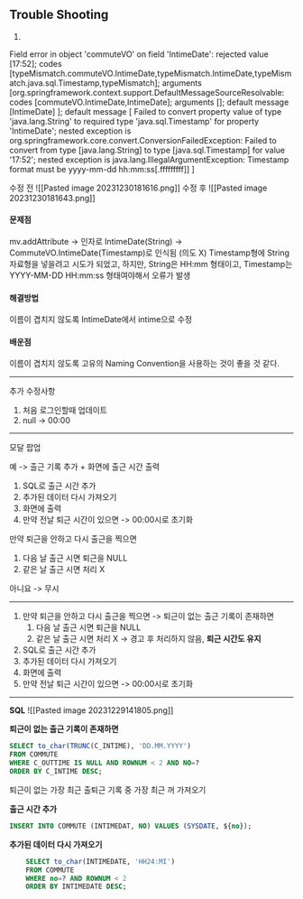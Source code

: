 ## Trouble Shooting
1. 
Field error in object 'commuteVO' on field 'IntimeDate': rejected value [17:52]; 
codes [typeMismatch.commuteVO.IntimeDate,typeMismatch.IntimeDate,typeMismatch.java.sql.Timestamp,typeMismatch]; 
arguments [org.springframework.context.support.DefaultMessageSourceResolvable: 
	codes [commuteVO.IntimeDate,IntimeDate]; 
	arguments []; 
	default message [IntimeDate]
]; 
default message [
	Failed to convert property value of type 'java.lang.String' to required type 'java.sql.Timestamp' for property 'IntimeDate'; 
	nested exception is org.springframework.core.convert.ConversionFailedException: Failed to convert from type [java.lang.String] to type [java.sql.Timestamp] for value '17:52'; 
	nested exception is java.lang.IllegalArgumentException: Timestamp format must be yyyy-mm-dd hh:mm:ss[.fffffffff]]
]

수정 전
![[Pasted image 20231230181616.png]]
수정 후
![[Pasted image 20231230181643.png]]

#### 문제점
mv.addAttribute -> 인자로 IntimeDate(String) -> CommuteVO.IntimeDate(Timestamp)로 인식됨 (의도 X)
Timestamp형에 String 자료형을 넣을려고 시도가 되었고, 
하지만, String은 HH:mm 형태이고, Timestamp는 YYYY-MM-DD HH:mm:ss 형태여야해서
오류가 발생

#### 해결방법
이름이 겹치지 않도록 IntimeDate에서 intime으로 수정

#### 배운점
이름이 겹치지 않도록 고유의 Naming Convention을 사용하는 것이 좋을 것 같다.


-----
추가 수정사항
1. 처음 로그인할때 업데이트 
2. null -> 00:00
----

모달 팝업

예 -> 출근 기록 추가 + 화면에 출근 시간 출력

1. SQL로 출근 시간 추가
2. 추가된 데이터 다시 가져오기
3. 화면에 출력
4. 만약 전날 퇴근 시간이 있으면 -> 00:00시로 초기화

만약 퇴근을 안하고 다시 출근을 찍으면
1. 다음 날 출근 시면 퇴근을 NULL
2. 같은 날 출근 시면 처리 X

아니요 -> 무시

------------------------------
1. 만약 퇴근을 안하고 다시 출근을 찍으면 -> 퇴근이 없는 출근 기록이 존재하면
	1. 다음 날 출근 시면 퇴근을 NULL
	2. 같은 날 출근 시면 처리 X -> 경고 후 처리하지 않음, **퇴근 시간도 유지**
2. SQL로 출근 시간 추가
3. 추가된 데이터 다시 가져오기
4. 화면에 출력
5. 만약 전날 퇴근 시간이 있으면 -> 00:00시로 초기화

------------------------
**SQL**
![[Pasted image 20231229141805.png]]

**퇴근이 없는 출근 기록이 존재하면**
```SQL
SELECT to_char(TRUNC(C_INTIME), 'DD.MM.YYYY')
FROM COMMUTE 
WHERE C_OUTTIME IS NULL AND ROWNUM < 2 AND NO=? 
ORDER BY C_INTIME DESC;
```
퇴근이 없는 가장 최근 출퇴근 기록 중 가장 최근 꺼 가져오기

**출근 시간 추가**
```SQL
INSERT INTO COMMUTE (INTIMEDAT, NO) VALUES (SYSDATE, ${no});
```
**추가된 데이터 다시 가져오기**
```SQL
	SELECT to_char(INTIMEDATE, 'HH24:MI') 
	FROM COMMUTE 
	WHERE no=? AND ROWNUM < 2 
	ORDER BY INTIMEDATE DESC;
```




